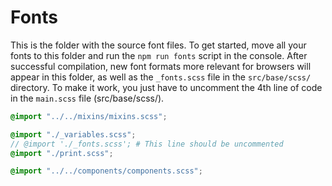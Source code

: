 # Fonts

This is the folder with the source font files. To get started, move all your fonts to this folder and run the `npm run fonts` script in the console. After successful compilation, new font formats more relevant for browsers will appear in this folder, as well as the `_fonts.scss` file in the `src/base/scss/` directory. To make it work, you just have to uncomment the 4th line of code in the `main.scss` file (src/base/scss/).

```scss
@import "../../mixins/mixins.scss";

@import "./_variables.scss";
// @import './_fonts.scss'; # This line should be uncommented
@import "./print.scss";

@import "../../components/components.scss";
```

